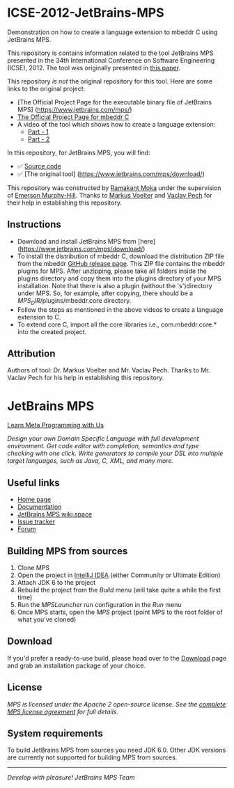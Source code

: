 

# ICSE-2012-JetBrains-MPS
Demonstration on how to create a language extension to mbeddr C using JetBrains MPS.

This repository is contains information related to the tool JetBrains MPS presented in the 34th International Conference on Software Engineering (ICSE), 2012. The tool was originally presented in [this paper](http://dl.acm.org/citation.cfm?id=2337447).

This repository _is not_ the original repository for this tool. Here are some links to the original project:
* [The Official Project Page for the executable binary file of JetBrains MPS] (https://www.jetbrains.com/mps/)
* [The Official Project Page for mbeddr C ](http://mbeddr.com/)
* A video of the tool which shows how to create a language extension:
  * [Part - 1](https://www.youtube.com/watch?v=H3UMKp99p3w)
  * [Part - 2](https://www.youtube.com/watch?v=lgAw52xK14U)

In this repository, for JetBrains MPS, you will find:
* :white_check_mark: [Source code](https://github.com/JetBrains/MPS)
* :white_check_mark: [The original tool] (https://www.jetbrains.com/mps/download/)

This repository was constructed by [Ramakant Moka](https://github.com/ramakantmoka) under the supervision of [Emerson Murphy-Hill](https://github.com/CaptainEmerson). Thanks to  [Markus Voelter](http://www.voelter.de/) and [Vaclav Pech](http://www.vaclavpech.eu/) for their help in establishing this repository. 

## Instructions

* Download and install JetBrains MPS from [here] (https://www.jetbrains.com/mps/download/)
* To install the distribution of mbeddr C, download the distribution ZIP file from the mbeddr [GitHub release                  page](https://github.com/mbeddr/mbeddr.core/releases). This ZIP file contains the mbeddr plugins for MPS. After unzipping,   please take all folders inside the plugins directory and copy them into the plugins directory of your MPS installation.      Note that there is also a plugin (without the 's')directory under MPS. So, for example, after copying, there should be a     $MPS_DIR$/plugins/mbeddr.core directory.
* Follow the steps as mentioned in the above videos to create a language extension to C.
* To extend core C, import all the core libraries i.e., com.mbeddr.core.* into the created project.

## Attribution

Authors of tool: Dr. Markus Voelter and Mr. Vaclav Pech.
Thanks to Mr. Vaclav Pech for his help in establishing this repository.








JetBrains MPS
=============

[Learn Meta Programming with Us](http://www.jetbrains.com/mps/)

<i>Design your own Domain Specific Language with full development environment. Get code editor with completion, semantics and type checking with one click. Write generators to compile your DSL into multiple target languages, such as Java, C, XML, and many more.</i>

Useful links
------------

- [Home page](http://www.jetbrains.com/mps/)
- [Documentation](http://confluence.jetbrains.net/display/MPSD32/MPS+User%27s+Guide)
- [JetBrains MPS wiki space](http://confluence.jetbrains.com/display/MPS/Welcome+to+JetBrains+MPS+Space)
- [Issue tracker](http://www.jetbrains.net/tracker/issues/MPS)
- [Forum](http://forum.jetbrains.com/forum/Meta-Programming-System)


Building MPS from sources
-------------------------

1. Clone MPS
2. Open the project in [IntelliJ IDEA](http://www.jetbrains.com/idea) (either Community or Ultimate Edition)
3. Attach JDK 6 to the project
4. Rebuild the project from the _Build_ menu (will take quite a while the first time)
5. Run the _MPSLauncher_ run configuration in the _Run_ menu
6. Once MPS starts, open the _MPS_ project (point MPS to the root folder of what you've cloned)

Download
--------

If you'd prefer a ready-to-use build, please head over to the [Download](http://www.jetbrains.com/mps/download/) page and grab an installation package of your choice.

License
-------

_MPS is licensed under the Apache 2 open-source license. See the [complete MPS license agreement](http://www.jetbrains.com/mps/download/license.html) for full details._

System requirements
-------------------

To build JetBrains MPS from sources you need JDK 6.0. Other JDK versions are currently not supported for building MPS from sources.


----------------------
_Develop with pleasure!
JetBrains MPS Team_
